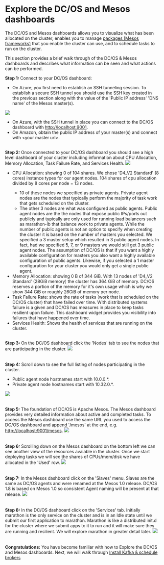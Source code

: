 # Explore the DC/OS and Mesos dashboards<br>

The DC/OS and Mesos dashboards allows you to visualize what has been allocated on the cluster, enables you to manage <a href="https://github.com/mesosphere/universe/tree/version-3.x/repo/packages">packages (Mesos frameworks)</a> that you enable the cluster can use, and to schedule tasks to run on the cluster.

This section provides a brief walk through of the DC/OS & Mesos dashboards and describes what information can be seen and what actions can be performed.

<b>Step 1:</b> Connect to your DC/OS dashboard:<ul>
<li>On Azure, you first need to establish an SSH tunneling session.  To establish a secure SSH tunnel you should use the SSH key created in the previous section along with the value of the 'Public IP address' 'DNS name' of the Mesos master(s).</li></ul>
<img src="../images/01-acs-setup/acs-create-20.png"/><br><ul>
<li>On Azure, with the SSH tunnel in place you can connect to the DC/OS dashboard with <a href="http://localhost:9001">http://localhost:9001</a>.</li>
<li>On Amazon, obtain the public IP address of your master(s) and connect with &lt;your master url&gt;.</li></ul>
<br><b>Step 2:</b> Once connected to your DC/OS dashboard you should see a high level dashboard of your cluster including information about CPU Allocation, Memory Allocation, Task Failure Rate, and Services Health.
<img src="../images/01-acs-setup/acs-create-21.png"/>
<ul><li>CPU Allocation: showing 0 of 104 shares.  We chose 'D4_V2 Standard' (8 cores) instance types for our agent nodes.  104 shares of cpu allocation divided by 8 cores per node = 13 nodes.</li><ul>
<li>10 of these nodes we specified as private agents.  Private agent nodes are the nodes that typically perform the majority of task work that gets scheduled on the cluster.</li>
<li>The other 3 nodes are what was configured as public agents.  Public agent nodes are the the nodes that expose public IPs/ports out publicly and typically are only used for running load balancers such as marathon-lb that balance work to private agents.  While the number of public agents is not an option to specify when creating the cluster it is based on the number of masters you selected.  We specified a 3 master setup which resulted in 3 public agent nodes.  In fact, had we specified 5, 7, or 9 masters we would still get 3 public agent nodes.  The assumption of DC/OS is that if you want a highly available configuration for masters you also want a highly available configuration of public agents.  Likewise, if you selected a 1 master configuration for your cluster you would only get a single public agent.</li></ul>
<li>Memory Allocation: showing 0 B of 344 GiB.  With 13 nodes of 'D4_V2 Standard' (28GiB memory) the cluster has 364 GiB of memory.  DC/OS reserves a portion of the memory for it's own usage which is why we show 344 GiB or roughly 26GiB of memory per node.</li>
<li>Task Failure Rate: shows the rate of tasks (work that is scheduled on the DC/OS cluster) that have failed over time.  With distributed systems failure is a given and DC/OS has measures in place to keep tasks resilient upon failure.  This dashboard widget provides you visibility into failures that have happened over time.</li>
<li>Services Health: Shows the health of services that are running on the cluster.</li></ul>
<br><b>Step 3:</b> On the DC/OS dashboard click the 'Nodes' tab to see the nodes that are participating in the cluster.
<img src="../images/01-acs-setup/acs-create-22.png"/><br>
<br><br><b>Step 4:</b> Scroll down to see the full listing of nodes participating in the cluster.<ul>
<li>Public agent node hostnames start with 10.0.0.*.</li>
<li>Private agent node hostnames start with 10.32.0.*.</li></ul>
<img src="../images/01-acs-setup/acs-create-23.png"/><br>
<br><br><b>Step 5:</b> The foundation of DC/OS is Apache Mesos.  The Mesos dashboard provides very detailed information about active and completed tasks.  To access the Mesos dashboard use the same URL you used to access the DC/OS dashboard and append '/mesos' at the end, e.g. <a href="http://localhost:9001/mesos">http://localhost:9001/mesos</a>.
<img src="../images/01-acs-setup/acs-create-24.png"/><br>
<br><br><b>Step 6:</b> Scrolling down on the Mesos dashboard on the bottom left we can see another view of the resources avaiable in the cluster.  Once we start deploying tasks we will see the shares of CPUs/mem/disk we have allocated in the 'Used' row.
<img src="../images/01-acs-setup/acs-create-25.png"/><br>
<br><br><b>Step 7:</b> In the Mesos dashboard click on the 'Slaves' menu.  Slaves are the same as DC/OS agents and were renamed at the Mesos 1.0 release.  DC/OS 1.8 is based on Mesos 1.0 so consistent Agent naming will be present at that release.
<img src="../images/01-acs-setup/acs-create-26.png"/><br>
<br><br><b>Step 8:</b> In the DC/OS dashboard click on the 'Services' tab.  Initially marathon is the only service on the cluster and is in an Idle state until we submit our first application to marathon.  Marathon is like a distributed init.d for the cluster where we submit apps to it to run and it will make sure they are running and resilient.  We will explore marathon in greater detail later.
<img src="../images/01-acs-setup/acs-create-27.png"/><br>
<br><br><b>Congratulations:</b> You have become familiar with how to Explore the DC/OS and Mesos dashboards.  Next, we will walk through <a href="../docs/kafka-setup.md">Install Kafka & schedule brokers</a>


